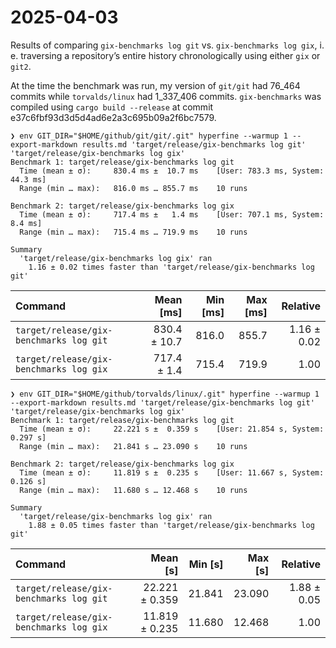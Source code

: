 # 2025-04-03

Results of comparing `gix-benchmarks log git` vs. `gix-benchmarks log gix`, i. e. traversing a repository’s entire history chronologically using either `gix` or `git2`.

At the time the benchmark was run, my version of `git/git` had 76_464 commits while `torvalds/linux` had 1_337_406 commits. `gix-benchmarks` was compiled using `cargo build --release` at commit e37c6fbf93d3d5d4ad6e2a3c695b09a2f6bc7579.

```
❯ env GIT_DIR="$HOME/github/git/git/.git" hyperfine --warmup 1 --export-markdown results.md 'target/release/gix-benchmarks log git' 'target/release/gix-benchmarks log gix'
Benchmark 1: target/release/gix-benchmarks log git
  Time (mean ± σ):     830.4 ms ±  10.7 ms    [User: 783.3 ms, System: 44.3 ms]
  Range (min … max):   816.0 ms … 855.7 ms    10 runs

Benchmark 2: target/release/gix-benchmarks log gix
  Time (mean ± σ):     717.4 ms ±   1.4 ms    [User: 707.1 ms, System: 8.4 ms]
  Range (min … max):   715.4 ms … 719.9 ms    10 runs

Summary
  'target/release/gix-benchmarks log gix' ran
    1.16 ± 0.02 times faster than 'target/release/gix-benchmarks log git'
```

| Command | Mean [ms] | Min [ms] | Max [ms] | Relative |
|:---|---:|---:|---:|---:|
| `target/release/gix-benchmarks log git` | 830.4 ± 10.7 | 816.0 | 855.7 | 1.16 ± 0.02 |
| `target/release/gix-benchmarks log gix` | 717.4 ± 1.4 | 715.4 | 719.9 | 1.00 |

```
❯ env GIT_DIR="$HOME/github/torvalds/linux/.git" hyperfine --warmup 1 --export-markdown results.md 'target/release/gix-benchmarks log git' 'target/release/gix-benchmarks log gix'
Benchmark 1: target/release/gix-benchmarks log git
  Time (mean ± σ):     22.221 s ±  0.359 s    [User: 21.854 s, System: 0.297 s]
  Range (min … max):   21.841 s … 23.090 s    10 runs

Benchmark 2: target/release/gix-benchmarks log gix
  Time (mean ± σ):     11.819 s ±  0.235 s    [User: 11.667 s, System: 0.126 s]
  Range (min … max):   11.680 s … 12.468 s    10 runs

Summary
  'target/release/gix-benchmarks log gix' ran
    1.88 ± 0.05 times faster than 'target/release/gix-benchmarks log git'
```

| Command | Mean [s] | Min [s] | Max [s] | Relative |
|:---|---:|---:|---:|---:|
| `target/release/gix-benchmarks log git` | 22.221 ± 0.359 | 21.841 | 23.090 | 1.88 ± 0.05 |
| `target/release/gix-benchmarks log gix` | 11.819 ± 0.235 | 11.680 | 12.468 | 1.00 |
